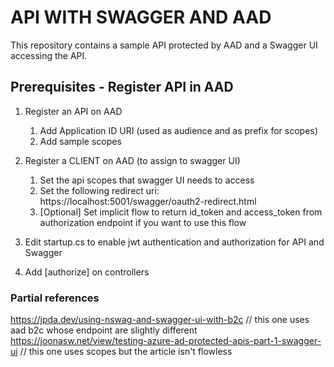 # API WITH SWAGGER AND AAD

This repository contains a sample API protected by AAD and a Swagger UI accessing the API.

## Prerequisites - Register API in AAD

1. Register an API on AAD 
	1. Add Application ID URI (used as audience and as prefix for scopes)
	2. Add sample scopes

2. Register a CLIENT on AAD (to assign to swagger UI)
	1. Set the api scopes that swagger UI needs to access
	2. Set the following redirect uri: https://localhost:5001/swagger/oauth2-redirect.html
	3. [Optional] Set implicit flow to return id_token and access_token from authorization endpoint if you want to use this flow

3. Edit startup.cs to enable jwt authentication and authorization for API and Swagger

4. Add [authorize] on controllers

### Partial references

https://jpda.dev/using-nswag-and-swagger-ui-with-b2c // this one uses aad b2c whose endpoint are slightly different
https://joonasw.net/view/testing-azure-ad-protected-apis-part-1-swagger-ui // this one uses scopes but the article isn't flowless 